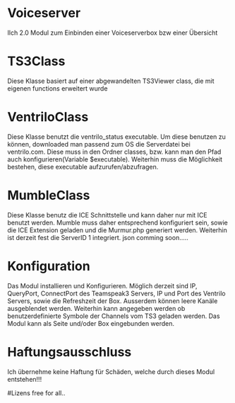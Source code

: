 # Voiceserver
Ilch 2.0 Modul zum Einbinden einer Voiceserverbox bzw einer Übersicht

# TS3Class
Diese Klasse basiert auf einer abgewandelten TS3Viewer class, die mit eigenen functions erweitert wurde

# VentriloClass
Diese Klasse benutzt die ventrilo_status executable. Um diese benutzen zu können, downloaded man passend zum OS die Serverdatei bei ventrilo.com.
Diese muss in den Ordner classes, bzw. kann man den Pfad auch konfigurieren(Variable $executable). 
Weiterhin muss die Möglichkeit bestehen, diese executable aufzurufen/abzufragen.

# MumbleClass
Diese Klasse benutz die ICE Schnittstelle und kann daher nur mit ICE benutzt werden.
Mumble muss daher entsprechend konfiguriert sein, sowie die ICE Extension geladen und die Murmur.php generiert werden. 
Weiterhin ist derzeit fest die ServerID 1 integriert.
json comming soon.....

# Konfiguration
Das Modul installieren und Konfigurieren.
Möglich derzeit sind IP, QueryPort, ConnectPort des Teamspeak3 Servers, IP und Port des Ventrilo Servers,
sowie die Refreshzeit der Box. Ausserdem können leere Kanäle ausgeblendet werden.
Weiterhin kann angegeben werden ob benutzerdefinierte Symbole der Channels vom TS3 geladen werden.
Das Modul kann als Seite und/oder Box eingebunden werden.

# Haftungsausschluss
Ich übernehme keine Haftung für Schäden, welche durch dieses Modul entstehen!!!

#Lizens
free for all..
